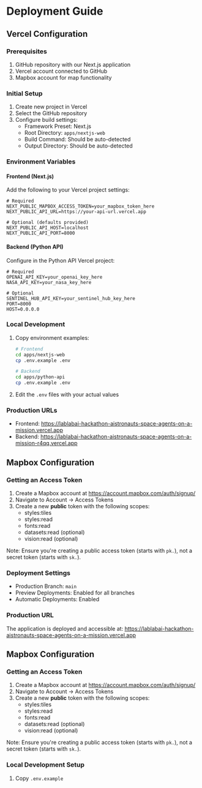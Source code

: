 # Deployment Guide

## Vercel Configuration

### Prerequisites
1. GitHub repository with our Next.js application
2. Vercel account connected to GitHub
3. Mapbox account for map functionality

### Initial Setup
1. Create new project in Vercel
2. Select the GitHub repository
3. Configure build settings:
   - Framework Preset: Next.js
   - Root Directory: `apps/nextjs-web`
   - Build Command: Should be auto-detected
   - Output Directory: Should be auto-detected

### Environment Variables

#### Frontend (Next.js)
Add the following to your Vercel project settings:
```
# Required
NEXT_PUBLIC_MAPBOX_ACCESS_TOKEN=your_mapbox_token_here
NEXT_PUBLIC_API_URL=https://your-api-url.vercel.app

# Optional (defaults provided)
NEXT_PUBLIC_API_HOST=localhost
NEXT_PUBLIC_API_PORT=8000
```

#### Backend (Python API)
Configure in the Python API Vercel project:
```
# Required
OPENAI_API_KEY=your_openai_key_here
NASA_API_KEY=your_nasa_key_here

# Optional
SENTINEL_HUB_API_KEY=your_sentinel_hub_key_here
PORT=8000
HOST=0.0.0.0
```

### Local Development
1. Copy environment examples:
   ```bash
   # Frontend
   cd apps/nextjs-web
   cp .env.example .env

   # Backend
   cd apps/python-api
   cp .env.example .env
   ```

2. Edit the `.env` files with your actual values

### Production URLs
- Frontend: https://lablabai-hackathon-aistronauts-space-agents-on-a-mission.vercel.app
- Backend: https://lablabai-hackathon-aistronauts-space-agents-on-a-mission-r4qq.vercel.app

## Mapbox Configuration

### Getting an Access Token
1. Create a Mapbox account at https://account.mapbox.com/auth/signup/
2. Navigate to Account → Access Tokens
3. Create a new **public** token with the following scopes:
   - styles:tiles
   - styles:read
   - fonts:read
   - datasets:read (optional)
   - vision:read (optional)

Note: Ensure you're creating a public access token (starts with `pk.`), not a secret token (starts with `sk.`).

### Deployment Settings
- Production Branch: `main`
- Preview Deployments: Enabled for all branches
- Automatic Deployments: Enabled

### Production URL
The application is deployed and accessible at:
https://lablabai-hackathon-aistronauts-space-agents-on-a-mission.vercel.app

## Mapbox Configuration

### Getting an Access Token
1. Create a Mapbox account at https://account.mapbox.com/auth/signup/
2. Navigate to Account → Access Tokens
3. Create a new **public** token with the following scopes:
   - styles:tiles
   - styles:read
   - fonts:read
   - datasets:read (optional)
   - vision:read (optional)

Note: Ensure you're creating a public access token (starts with `pk.`), not a secret token (starts with `sk.`).

### Local Development Setup
1. Copy `.env.example`